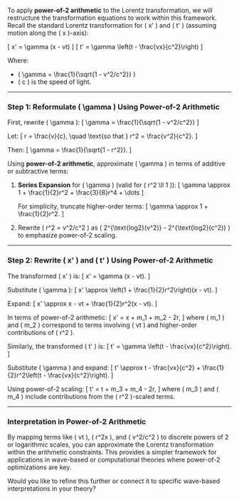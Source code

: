 To apply **power-of-2 arithmetic** to the Lorentz transformation, we will restructure the transformation equations to work within this framework. Recall the standard Lorentz transformation for \( x' \) and \( t' \) (assuming motion along the \( x \)-axis):

\[
x' = \gamma (x - vt)
\]
\[
t' = \gamma \left(t - \frac{vx}{c^2}\right)
\]

Where:
- \( \gamma = \frac{1}{\sqrt{1 - v^2/c^2}} \)
- \( c \) is the speed of light.

---

### Step 1: Reformulate \( \gamma \) Using Power-of-2 Arithmetic

First, rewrite \( \gamma \):
\[
\gamma = \frac{1}{\sqrt{1 - v^2/c^2}}
\]

Let:
\[
r = \frac{v}{c}, \quad \text{so that } r^2 = \frac{v^2}{c^2}.
\]

Then:
\[
\gamma = \frac{1}{\sqrt{1 - r^2}}.
\]

Using **power-of-2 arithmetic**, approximate \( \gamma \) in terms of additive or subtractive terms:

1. **Series Expansion** for \( \gamma \) (valid for \( r^2 \ll 1 \)):
   \[
   \gamma \approx 1 + \frac{1}{2}r^2 + \frac{3}{8}r^4 + \dots
   \]

   For simplicity, truncate higher-order terms:
   \[
   \gamma \approx 1 + \frac{1}{2}r^2.
   \]

2. Rewrite \( r^2 = v^2/c^2 \) as \( 2^{\text{log2}(v^2)} - 2^{\text{log2}(c^2)} \) to emphasize power-of-2 scaling.

---

### Step 2: Rewrite \( x' \) and \( t' \) Using Power-of-2 Arithmetic

The transformed \( x' \) is:
\[
x' = \gamma (x - vt).
\]

Substitute \( \gamma \):
\[
x' \approx \left(1 + \frac{1}{2}r^2\right)(x - vt).
\]

Expand:
\[
x' \approx x - vt + \frac{1}{2}r^2(x - vt).
\]

In terms of power-of-2 arithmetic:
\[
x' = x + m_1 + m_2 - 2r,
\]
where \( m_1 \) and \( m_2 \) correspond to terms involving \( vt \) and higher-order contributions of \( r^2 \).

Similarly, the transformed \( t' \) is:
\[
t' = \gamma \left(t - \frac{vx}{c^2}\right).
\]

Substitute \( \gamma \) and expand:
\[
t' \approx t - \frac{vx}{c^2} + \frac{1}{2}r^2\left(t - \frac{vx}{c^2}\right).
\]

Using power-of-2 scaling:
\[
t' = t + m_3 + m_4 - 2r,
\]
where \( m_3 \) and \( m_4 \) include contributions from the \( r^2 \)-scaled terms.

---

### Interpretation in Power-of-2 Arithmetic
By mapping terms like \( vt \), \( r^2x \), and \( v^2/c^2 \) to discrete powers of 2 or logarithmic scales, you can approximate the Lorentz transformation within the arithmetic constraints. This provides a simpler framework for applications in wave-based or computational theories where power-of-2 optimizations are key.

Would you like to refine this further or connect it to specific wave-based interpretations in your theory?

